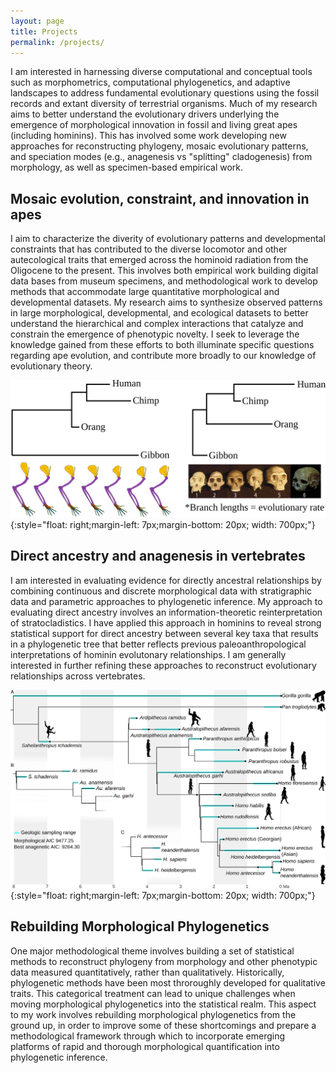 ```yaml
---
layout: page
title: Projects
permalink: /projects/
---
```


I am interested in harnessing diverse computational and conceptual tools such as morphometrics, computational phylogenetics, and adaptive landscapes to address fundamental evolutionary questions using the fossil records and extant diversity of terrestrial organisms. Much of my research aims to better understand the evolutionary drivers underlying the emergence of morphological innovation in fossil and living great apes (including hominins). This has involved some work developing new approaches for reconstructing phylogeny, mosaic evolutionary patterns, and speciation modes (e.g., anagenesis vs "splitting" cladogenesis) from morphology, as well as specimen-based empirical work.

## Mosaic evolution, constraint, and innovation in apes

I aim to characterize the diverity of evolutionary patterns and developmental constraints that has contributed to the diverse locomotor and other autecological traits that emerged across the hominoid radiation from the Oligocene to the present. This involves both empirical work building digital data bases from museum specimens, and methodological work to develop methods that accommodate large quantitative morphological and developmental datasets. My research aims to synthesize observed patterns in large morphological, developmental, and ecological datasets to better understand the hierarchical and complex interactions that catalyze and constrain the emergence of phenotypic novelty. I seek to leverage the knowledge gained from these efforts to both illuminate specific questions regarding ape evolution, and contribute more broadly to our knowledge of evolutionary theory.

![branchlens](/assets/img/branchlens.svg){:style="float: right;margin-left: 7px;margin-bottom: 20px; width: 700px;"}


## Direct ancestry and anagenesis in vertebrates

I am interested in evaluating evidence for directly ancestral relationships by combining continuous and discrete morphological data with stratigraphic data and parametric approaches to phylogenetic inference. My approach to evaluating direct ancestry involves an information-theoretic reinterpretation of stratocladistics. I have applied this approach in hominins to reveal strong statistical support for direct ancestry between several key taxa that results in a phylogenetic tree that better reflects previous paleoanthropological interpretations of hominin evolutonary relationships. I am generally interested in further refining these approaches to reconstruct evolutionary relationships across vertebrates.

![hominins](/assets/img/whole_tree.svg){:style="float: right;margin-left: 7px;margin-bottom: 20px; width: 700px;"}


## Rebuilding Morphological Phylogenetics

One major methodological theme involves building a set of statistical methods to reconstruct phylogeny from morphology and other phenotypic data measured quantitatively, rather than qualitatively. Historically, phylogenetic methods have been most throroughly developed for qualitative traits. This categorical treatment can lead to unique challenges when moving morphological phylogenetics into the statistical realm. This aspect to my work involves rebuilding morphological phylogenetics from the ground up, in order to improve some of these shortcomings and prepare a methodological framework through which to incorporate emerging platforms of rapid and thorough morphological quantification into phylogenetic inference.

